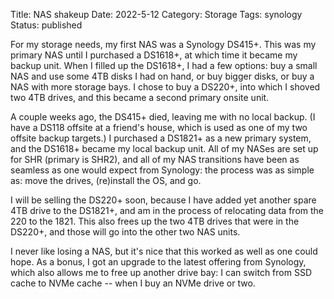 Title: NAS shakeup
Date: 2022-5-12
Category: Storage
Tags: synology
Status: published

For my storage needs, my first NAS was a Synology DS415+.  This was my primary NAS
until I purchased a DS1618+, at which time it became my backup unit.  When I filled
up the DS1618+, I had a few options: buy a small NAS and use some 4TB disks I had on hand,
or buy bigger disks, or buy a NAS with more storage bays.  I chose to buy a DS220+, into
which I shoved two 4TB drives, and this became a second primary onsite unit.

A couple weeks ago, the DS415+ died, leaving me with no local backup.  (I have a DS118
offsite at a friend's house, which is used as one of my two offsite backup targets.)
I purchased a DS1821+ as a new primary system, and the DS1618+ became my local backup
unit.  All of my NASes are set up for SHR (primary is SHR2), and all of my NAS transitions
have been as seamless as one would expect from Synology: the process was as simple as:
move the drives, (re)install the OS, and go.

I will be selling the DS220+ soon, because I have added yet another spare 4TB drive to
the DS1821+, and am in the process of relocating data from the 220 to the 1821.  This
also frees up the two 4TB drives that were in the DS220+, and those will go into the
other two NAS units.

I never like losing a NAS, but it's nice that this worked as well as one could hope.
As a bonus, I got an upgrade to the latest offering from Synology, which also allows
me to free up another drive bay: I can switch from SSD cache to NVMe cache -- when I
buy an NVMe drive or two.
